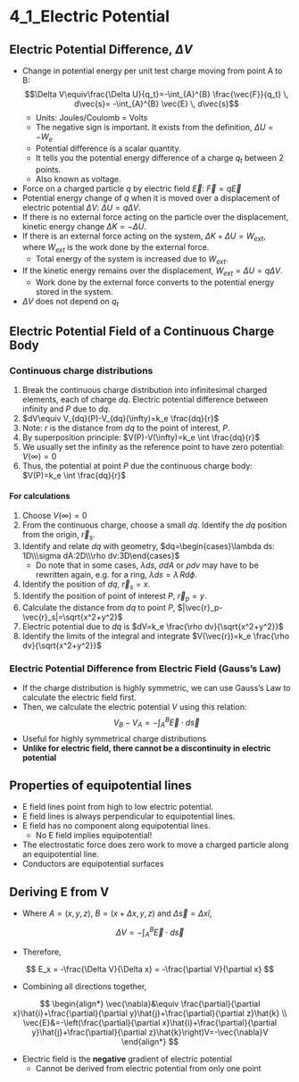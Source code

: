 # 4_1_Electric Potential

## Electric Potential Difference, $\Delta V$

- Change in potential energy per unit test charge moving from point A to B:
$$\Delta V\equiv\frac{\Delta U}{q_t}=-\int_{A}^{B} \frac{\vec{F}}{q_t} \, d\vec{s}= -\int_{A}^{B} \vec{E} \, d\vec{s}$$
    - Units: Joules/Coulomb = Volts
    - The negative sign is important. It exists from the definition, $\Delta U=-W_e$
    - Potential difference is a scalar quantity.
    - It tells you the potential energy difference of a charge $q_t$ between 2 points.
    - Also known as voltage.
- Force on a charged particle $q$ by electric field $\vec{E}$: $\vec{F}=q\vec{E}$
- Potential energy change of $q$ when it is moved over a displacement of electric potential $\Delta V$: $\Delta U=q\Delta V$.
- If there is no external force acting on the particle over the displacement, kinetic energy change $\Delta K=-\Delta U$.
- If there is an external force acting on the system, $\Delta K+\Delta U=W_{ext}$, where $W_{ext}$ is the work done by the external force.
    - Total energy of the system is increased due to $W_{ext}$.
- If the kinetic energy remains over the displacement, $W_{ext}=\Delta U=q\Delta V$.
    - Work done by the external force converts to the potential energy stored in the system.
- $\Delta V$ does not depend on $q_t$

## Electric Potential Field of a Continuous Charge Body

### Continuous charge distributions

1. Break the continuous charge distribution into infinitesimal charged elements, each of charge $dq$. Electric potential difference between infinity and $P$ due to $dq$.
2. $dV\equiv V_{dq}(P)-V_{dq}(\infty)=k_e \frac{dq}{r}$
3. Note: $r$ is the distance from $dq$ to the point of interest, $P$.
4. By superposition principle: $V(P)-V(\infty)=k_e \int \frac{dq}{r}$
5. We usually set the infinity as the reference point to have zero potential: $V(\infty)=0$
6. Thus, the potential at point $P$ due the continuous charge body: $V(P)=k_e \int \frac{dq}{r}$

#### For calculations

1. Choose $V(\infty)=0$
2. From the continuous charge, choose a small $dq$. Identify the $dq$ position from the origin, $\vec{r}_s$.
3. Identify and relate $dq$ with geometry, $dq=\begin{cases}\lambda ds: 1D\\\sigma dA:2D\\\rho dv:3D\end{cases}$
   - Do note that in some cases, $\lambda ds$, $\sigma dA$ or $\rho dv$ may have to be rewritten again, e.g. for a ring, $\lambda ds=\lambda\,Rd\phi$.
4. Identify the position of $dq$, $\vec{r}_s=x$.
5. Identify the position of point of interest $P$, $\vec{r}_p=y$.
6. Calculate the distance from $dq$ to point $P$, $|\vec{r}_p-\vec{r}_s|=\sqrt{x^2+y^2}$
7. Electric potential due to $dq$ is $dV=k_e \frac{\rho dv}{\sqrt{x^2+y^2}}$
8. Identify the limits of the integral and integrate $V(\vec{r})=k_e \frac{\rho dv}{\sqrt{x^2+y^2}}$

### Electric Potential Difference from Electric Field (Gauss’s Law)

- If the charge distribution is highly symmetric, we can use Gauss’s Law to calculate the electric field first.
- Then, we calculate the electric potential $V$ using this relation:
$$V_B-V_A=-\int_A^B \vec{E}\cdot d\vec{s}$$
- Useful for highly symmetrical charge distributions
- **Unlike for electric field, there cannot be a discontinuity in electric potential**

## Properties of equipotential lines

- E field lines point from high to low electric potential.
- E field lines is always perpendicular to equipotential lines.
- E field has no component along equipotential lines.
    - No E field implies equipotential!
- The electrostatic force does zero work to move a charged particle along an equipotential line.
- Conductors are equipotential surfaces

## Deriving E from V

- Where $A = (x,y,z)$, $B = (x + \Delta x,y,z)$ and $\Delta \vec{s} = \Delta x\hat{i}$,

$$
\Delta V = -\int^B_A \vec{E} \cdot d\vec{s}
$$

- Therefore,

$$
E_x = -\frac{\Delta V}{\Delta x} = -\frac{\partial V}{\partial x}
$$

- Combining all directions together,

$$
\begin{align*}
\vec{\nabla}&\equiv \frac{\partial}{\partial x}\hat{i}+\frac{\partial}{\partial y}\hat{j}+\frac{\partial}{\partial z}\hat{k} \\
\vec{E}&=-\left(\frac{\partial}{\partial x}\hat{i}+\frac{\partial}{\partial y}\hat{j}+\frac{\partial}{\partial z}\hat{k}\right)V=-\vec{\nabla}V
\end{align*}
$$

- Electric field is the **negative** gradient of electric potential
    - Cannot be derived from electric potential from only one point
